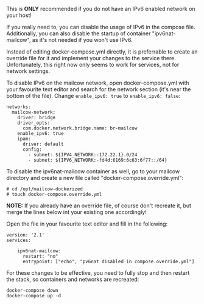 This is **ONLY** recommended if you do not have an IPv6 enabled network on your host!

If you really need to, you can disable the usage of IPv6 in the compose file.
Additionally, you can  also disable the startup of container "ipv6nat-mailcow", as it's not needed if you won't use IPv6.

Instead of editing docker-compose.yml directly, it is preferrable to create an override file for it 
and implement your changes to the service there. Unfortunately, this right now only seems to work for services, not for network settings.

To disable IPv6 on the mailcow network, open docker-compose.yml with your favourite text editor and search for the network section (it's near the bottom of the file). 
Change ```enable_ipv6: true``` to ```enable_ipv6: false```:
```
networks:
  mailcow-network:
    driver: bridge
    driver_opts:
      com.docker.network.bridge.name: br-mailcow
    enable_ipv6: true
    ipam:
      driver: default
      config:
        - subnet: ${IPV4_NETWORK:-172.22.1}.0/24
        - subnet: ${IPV6_NETWORK:-fd4d:6169:6c63:6f77::/64}
```

To disable the ipv6nat-mailcow container as well, go to your mailcow directory and create a new file called "docker-compose.override.yml": 
```
# cd /opt/mailcow-dockerized
# touch docker-compose.override.yml
```
**NOTE:** If you already have an override file, of course don't recreate it, but merge the lines below int your existing one accordingly!

Open the file in your favourite text editor and fill in the following:

```
version: '2.1'
services:

    ipv6nat-mailcow:
      restart: "no"
      entrypoint: ["echo", "pv6nat disabled in compose.override.yml"]
```
For these changes to be effective, you need to fully stop and then restart the stack, so containers and networks are recreated:
```
docker-compose down
docker-compose up -d
```

